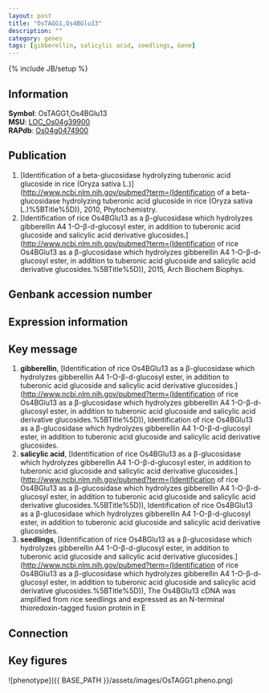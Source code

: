 ```yaml
---
layout: post
title: "OsTAGG1,Os4BGlu13"
description: ""
category: genes
tags: [gibberellin, salicylic acid, seedlings, Gene]
---
```

{% include JB/setup %}

## Information
__Symbol__: OsTAGG1,Os4BGlu13  
__MSU__: [LOC_Os04g39900](http://rice.plantbiology.msu.edu/cgi-bin/ORF_infopage.cgi?orf=LOC_Os04g39900)  
__RAPdb__: [Os04g0474900](http://rapdb.dna.affrc.go.jp/viewer/gbrowse_details/irgsp1?name=Os04g0474900)  

## Publication
1. [Identification of a beta-glucosidase hydrolyzing tuberonic acid glucoside in rice (Oryza sativa L.)](http://www.ncbi.nlm.nih.gov/pubmed?term=(Identification of a beta-glucosidase hydrolyzing tuberonic acid glucoside in rice (Oryza sativa L.)%5BTitle%5D)), 2010, Phytochemistry.
2. [Identification of rice Os4BGlu13 as a β-glucosidase which hydrolyzes gibberellin A4 1-O-β-d-glucosyl ester, in addition to tuberonic acid glucoside and salicylic acid derivative glucosides.](http://www.ncbi.nlm.nih.gov/pubmed?term=(Identification of rice Os4BGlu13 as a β-glucosidase which hydrolyzes gibberellin A4 1-O-β-d-glucosyl ester, in addition to tuberonic acid glucoside and salicylic acid derivative glucosides.%5BTitle%5D)), 2015, Arch Biochem Biophys.

## Genbank accession number

## Expression information

## Key message
1. __gibberellin__, [Identification of rice Os4BGlu13 as a β-glucosidase which hydrolyzes gibberellin A4 1-O-β-d-glucosyl ester, in addition to tuberonic acid glucoside and salicylic acid derivative glucosides.](http://www.ncbi.nlm.nih.gov/pubmed?term=(Identification of rice Os4BGlu13 as a β-glucosidase which hydrolyzes gibberellin A4 1-O-β-d-glucosyl ester, in addition to tuberonic acid glucoside and salicylic acid derivative glucosides.%5BTitle%5D)), Identification of rice Os4BGlu13 as a β-glucosidase which hydrolyzes gibberellin A4 1-O-β-d-glucosyl ester, in addition to tuberonic acid glucoside and salicylic acid derivative glucosides.
2. __salicylic acid__, [Identification of rice Os4BGlu13 as a β-glucosidase which hydrolyzes gibberellin A4 1-O-β-d-glucosyl ester, in addition to tuberonic acid glucoside and salicylic acid derivative glucosides.](http://www.ncbi.nlm.nih.gov/pubmed?term=(Identification of rice Os4BGlu13 as a β-glucosidase which hydrolyzes gibberellin A4 1-O-β-d-glucosyl ester, in addition to tuberonic acid glucoside and salicylic acid derivative glucosides.%5BTitle%5D)), Identification of rice Os4BGlu13 as a β-glucosidase which hydrolyzes gibberellin A4 1-O-β-d-glucosyl ester, in addition to tuberonic acid glucoside and salicylic acid derivative glucosides.
3. __seedlings__, [Identification of rice Os4BGlu13 as a β-glucosidase which hydrolyzes gibberellin A4 1-O-β-d-glucosyl ester, in addition to tuberonic acid glucoside and salicylic acid derivative glucosides.](http://www.ncbi.nlm.nih.gov/pubmed?term=(Identification of rice Os4BGlu13 as a β-glucosidase which hydrolyzes gibberellin A4 1-O-β-d-glucosyl ester, in addition to tuberonic acid glucoside and salicylic acid derivative glucosides.%5BTitle%5D)),  The Os4BGlu13 cDNA was amplified from rice seedlings and expressed as an N-terminal thioredoxin-tagged fusion protein in E

## Connection

## Key figures
![phenotype]({{ BASE_PATH }}/assets/images/OsTAGG1.pheno.png)


